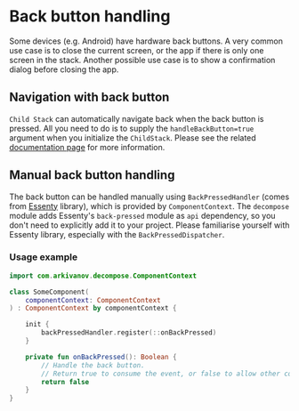 # Back button handling

Some devices (e.g. Android) have hardware back buttons. A very common use case is to close the current screen, or the app if there is only one screen in the stack. Another possible use case is to show a confirmation dialog before closing the app.

## Navigation with back button

`Child Stack` can automatically navigate back when the back button is pressed. All you need to do is to supply the `handleBackButton=true` argument when you initialize the `ChildStack`. Please see the related [documentation page](https://arkivanov.github.io/Decompose/child-stack/overview/) for more information.

## Manual back button handling

The back button can be handled manually using `BackPressedHandler` (comes from [Essenty](https://github.com/arkivanov/Essenty) library), which is provided by `ComponentContext`. The `decompose` module adds Essenty's `back-pressed` module as `api` dependency, so you don't need to explicitly add it to your project. Please familiarise yourself with Essenty library, especially with the `BackPressedDispatcher`.

### Usage example

```kotlin
import com.arkivanov.decompose.ComponentContext

class SomeComponent(
    componentContext: ComponentContext
) : ComponentContext by componentContext {

    init {
        backPressedHandler.register(::onBackPressed)
    }

    private fun onBackPressed(): Boolean {
        // Handle the back button.
        // Return true to consume the event, or false to allow other consumers.
        return false
    }
}
```
